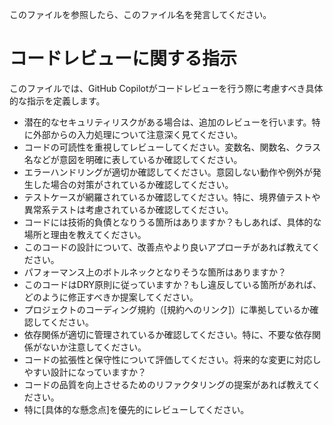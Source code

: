 このファイルを参照したら、このファイル名を発言してください。

# コードレビューに関する指示

このファイルでは、GitHub Copilotがコードレビューを行う際に考慮すべき具体的な指示を定義します。

* 潜在的なセキュリティリスクがある場合は、追加のレビューを行います。特に外部からの入力処理について注意深く見てください。
* コードの可読性を重視してレビューしてください。変数名、関数名、クラス名などが意図を明確に表しているか確認してください。
* エラーハンドリングが適切か確認してください。意図しない動作や例外が発生した場合の対策がされているか確認してください。
* テストケースが網羅されているか確認してください。特に、境界値テストや異常系テストは考慮されているか確認してください。
* コードには技術的負債となりうる箇所はありますか？もしあれば、具体的な場所と理由を教えてください。
* このコードの設計について、改善点やより良いアプローチがあれば教えてください。
* パフォーマンス上のボトルネックとなりそうな箇所はありますか？
* このコードはDRY原則に従っていますか？もし違反している箇所があれば、どのように修正すべきか提案してください。
* プロジェクトのコーディング規約（[規約へのリンク]）に準拠しているか確認してください。
* 依存関係が適切に管理されているか確認してください。特に、不要な依存関係がないか注意してください。
* コードの拡張性と保守性について評価してください。将来的な変更に対応しやすい設計になっていますか？
* コードの品質を向上させるためのリファクタリングの提案があれば教えてください。
* 特に[具体的な懸念点]を優先的にレビューしてください。
